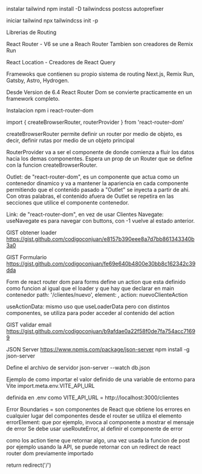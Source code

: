 instalar tailwind
npm install -D tailwindcss postcss autoprefixer

iniciar tailwind
npx tailwindcss init -p

Librerias de Routing

React Router   -   V6 se une a Reach Router
Tambien son creadores de Remix Run

React Location - Creadores de React Query

Framewoks que contienen su propio sistema de routing
Next.js, Remix Run, Gatsby, Astro, Hydrogen.

Desde Version de 6.4 React Router Dom se convierte practicamente en un framework completo.

Instalacion
npm i react-router-dom

import { createBrowserRouter, routerProvider } from 'react-router-dom'

createBrowserRouter permite definir un router por medio de objeto, es decir, definir rutas por medio de un objeto principal

RouterProvider va a ser el componente de donde comienza a fluir los datos hacia los demas componentes. Espera un prop  de un Router que se define con la funcion createBrowserRouter.


Outlet: de "react-router-dom", es un componente que actua como un contenedor dinamico y va a mantener la apariencia en cada componente permitiendo que el contenido pasado a "Outlet" se inyecta a partir de ahi.
Con otras palabras, el contenido afuera de Outlet se repetira en las secciones que utilice el componente contenedor.

Link: de "react-router-dom", en vez de usar <a> 
                <Link to="/">Clientes</Link>
Navegate: useNavegate es para navegar con buttons, con -1 vuelve al estado anterior.

GIST obtener loader
https://gist.github.com/codigoconjuan/e8157b390eee8a7d7bb861343340b3a0

GIST Formulario
https://gist.github.com/codigoconjuan/fe69e640b4800e30bb8c162342c39dda


Form de react router dom para forms define un action que  esta definido como funcion al igual que el loader y que hay que declarar en main contenedor
path: '/clientes/nuevo',
          element: <NuevoCliente />,
          action: nuevoClienteAction


useActionData: mismo uso que useLoaderData pero con distintos componentes, se utiliza para poder acceder al contenido del action

GIST validar email
https://gist.github.com/codigoconjuan/b9afdae0a22f58f0de7fa754acc71699


JSON Server
https://www.npmjs.com/package/json-server
npm install -g json-server

Define el archivo de servidor
json-server --watch db.json

Ejemplo de como importar el valor definido de una variable de entorno para Vite
import.meta.env.VITE_API_URL

definida en .env como
VITE_API_URL = http://localhost:3000/clientes

Error Boundaries = son componentes de React que obtiene los errores en cualquier lugar del componentes
desde el router se utiliza el elemento
errorElement: que por ejemplo, invoca al componente a mostrar el mensaje de error 
Se debe usar useRouteError, al definir el componente de error


como los action tiene que retornar algo, una vez usada la funcion de post por ejemplo usando la API, se puede retornar con un redirect de react router dom previamente importado

return redirect('/')




